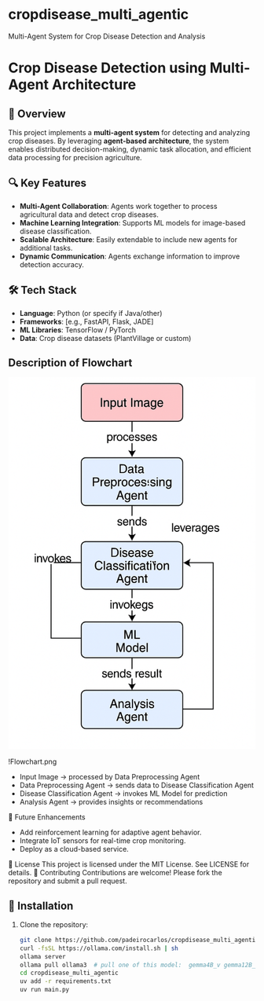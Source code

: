 # cropdisease_multi_agentic
Multi-Agent System for Crop Disease Detection and Analysis

# Crop Disease Detection using Multi-Agent Architecture

## 🌱 Overview
This project implements a **multi-agent system** for detecting and analyzing crop diseases. By leveraging **agent-based architecture**, the system enables distributed decision-making, dynamic task allocation, and efficient data processing for precision agriculture.

## 🔍 Key Features
- **Multi-Agent Collaboration**: Agents work together to process agricultural data and detect crop diseases.
- **Machine Learning Integration**: Supports ML models for image-based disease classification.
- **Scalable Architecture**: Easily extendable to include new agents for additional tasks.
- **Dynamic Communication**: Agents exchange information to improve detection accuracy.

## 🛠️ Tech Stack
- **Language**: Python (or specify if Java/other)
- **Frameworks**: [e.g., FastAPI, Flask, JADE]
- **ML Libraries**: TensorFlow / PyTorch
- **Data**: Crop disease datasets (PlantVillage or custom)

## Description of Flowchart
![Crop Disease Flowchart logo](dev/Flowchart.png)

!Flowchart.png
- Input Image → processed by Data Preprocessing Agent
- Data Preprocessing Agent → sends data to Disease Classification Agent
- Disease Classification Agent → invokes ML Model for prediction
- Analysis Agent → provides insights or recommendations

📌 Future Enhancements

- Add reinforcement learning for adaptive agent behavior.
- Integrate IoT sensors for real-time crop monitoring.
- Deploy as a cloud-based service.

📄 License
This project is licensed under the MIT License. See LICENSE for details.
🤝 Contributing
Contributions are welcome! Please fork the repository and submit a pull request.

## 🚀 Installation
1. Clone the repository:
   ```bash
   git clone https://github.com/padeirocarlos/cropdisease_multi_agentic.git
   curl -fsSL https://ollama.com/install.sh | sh
   ollama server
   ollama pull ollama3  # pull one of this model:  gemma4B_v gemma12B_v qwen3 gemini ollama3.2 deepseek
   cd cropdisease_multi_agentic
   uv add -r requirements.txt
   uv run main.py